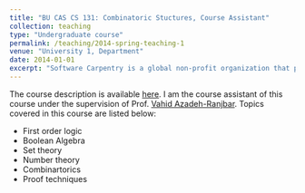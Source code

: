 ```yaml
---
title: "BU CAS CS 131: Combinatoric Stuctures, Course Assistant"
collection: teaching
type: "Undergraduate course"
permalink: /teaching/2014-spring-teaching-1
venue: "University 1, Department"
date: 2014-01-01
excerpt: "Software Carpentry is a global non-profit organization that provides free, short workshops on scientific computing and data science. I have been a certified instructor with SWC since May 2016."
---
```


The course description is available [here](https://www.bu.edu/academics/cas/courses/cas-cs-131/). I am the course assistant of this course under the supervision of 
Prof. [Vahid Azadeh-Ranjbar](https://www.bu.edu/cs/profiles/vahid-azadeh-ranjbar/). Topics covered in this course are listed below:

- First order logic 
- Boolean Algebra
- Set theory 
- Number theory
- Combinartorics
- Proof techniques
